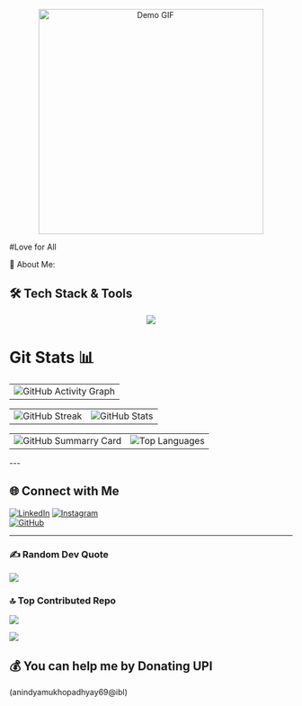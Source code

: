 <p align="center">
  <img src="a3y6hp.gif" alt="Demo GIF" width="400">
</p>
#Love for All

💫 About Me:


## 🛠️ Tech Stack & Tools  
<p align="center">
  <img src="https://skillicons.dev/icons?i=html,css,js,react,nodejs,express,next,python,flask,tailwind,aws,git,github,linux,swift,mongodb,mysql,docker,postgres&perline=9" />
</p>

# Git Stats 📊
  
<table>
  <tr>
    <td>
      <img src="https://github-readme-activity-graph.vercel.app/graph?username=aabir2007&theme=chartreuse-dark&point=bb9af7&line=bb9af7&area=true&area_color=bb9af7&hide_border=true" alt="GitHub Activity Graph"/>
    </td>
  </tr>
</table>
  <table>
    <tr>
      <td>
        <img src="https://github-readme-streak-stats.herokuapp.com?user=aabir2007&theme=chartreuse_dark&hide_border=true" alt="GitHub Streak"/>
      </td>
     <td>
        <img 
         src="https://github-readme-stats.vercel.app/api?username=aabir2007&theme=blue-green&show_icons=true&hide_border=true&count_private=true&hide=stars,issues&show=prs_merged,prs_merged_percentage&rank_icon=github" alt="GitHub Stats"/>
      </td>
     </tr>
  </table>
  <table>
   <td>
        <img src="https://github-profile-summary-cards.vercel.app/api/cards/profile-details?username=anindya-mukhopadhyay&theme=chartreuse_dark" alt="GitHub Summarry Card"/>
   </td>
      <td>
        <img src="https://github-readme-stats.vercel.app/api/top-langs/?username=anindya-mukhopadhyay&theme=blue-green&layout=donut&hide_border=true" alt="Top Languages"/>
      </td>
    
  </table>
---

## 🌐 Connect with Me
[![LinkedIn](https://img.shields.io/badge/LinkedIn-0A66C2?style=for-the-badge&logo=linkedin&logoColor=white)](https://www.linkedin.com/in/anindya-mukhopadhy/) 
[![Instagram](https://img.shields.io/badge/Instagram-E4405F?style=for-the-badge&logo=instagram&logoColor=white)](https://www.instagram.com/anindya_iitm/)  
[![GitHub](https://img.shields.io/badge/GitHub-171515?style=for-the-badge&logo=github&logoColor=white)](https://github.com/anindya-mukhopadhyay)

---


### ✍️ Random Dev Quote
![](https://quotes-github-readme.vercel.app/api?type=horizontal&theme=merko)

### 🔝 Top Contributed Repo
![](https://github-contributor-stats.vercel.app/api?username=anindya-mukhopadhyay&limit=5&theme=highcontrast&combine_all_yearly_contributions=true)


[![](https://visitcount.itsvg.in/api?id=anindya-mukhopadhyay&icon=5&color=0)](https://visitcount.itsvg.in)

  ## 💰 You can help me by Donating UPI
  (anindyamukhopadhyay69@ibl) 

